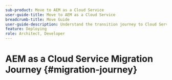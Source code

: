 ```yaml
---
sub-product: Move to AEM as a Cloud Service
user-guide-title: Move to AEM as a Cloud Service
breadcrumb-title: Move Guide
user-guide-description: Understand the transition journey to Cloud Service.
feature: Deploying
role: Architect, Developer
---
```


# AEM as a Cloud Service Migration Journey {#migration-journey}

<!-- + [Moving to AEM as a Cloud Service](/help/move-to-cloud-service/home.md)
+ Phases of Transition Journey {#phases}
  + [Readiness](/help/move-to-cloud-service/migration-readiness.md)
  + [Implementation](/help/move-to-cloud-service/migration-implementation.md)
  + [Go Live](/help/move-to-cloud-service/migration-go-live.md)
  + [Post Go Live](/help/move-to-cloud-service/migration-post-go-live.md)
+ Cloud Acceleration Manager {#cloud-acceleration-manager}
  + Introduction to Cloud Acceleration Manager {#introduction-cam}
    + [Overview](/help/move-to-cloud-service/cloud-acceleration-manager/introduction/overview-cam.md)
    + [Benefits](/help/move-to-cloud-service/cloud-acceleration-manager/introduction/benefits-cam.md)
  + Using Cloud Acceleration Manager {#using-cam}
    + [Getting Started with Cloud Acceleration Manager](/help/move-to-cloud-service/cloud-acceleration-manager/using-cam/getting-started-cam.md)
    + [Readiness Phase](/help/move-to-cloud-service/cloud-acceleration-manager/using-cam/cam-readiness-phase.md)
    + [Implementation Phase](/help/move-to-cloud-service/cloud-acceleration-manager/using-cam/cam-implementation-phase.md)
    + [Go Live Phase](/help/move-to-cloud-service/cloud-acceleration-manager/using-cam/cam-golive-phase.md)
+ Cloud Transition Tools {#cloud-migration}
  + Best Practices Analyzer {#best-practices-analyzer}
    + [Overview](/help/move-to-cloud-service/best-practices-analyzer/overview-best-practices-analyzer.md)
    + [Using Best Practices Analyzer](/help/move-to-cloud-service/best-practices-analyzer/using-best-practices-analyzer.md)
  + Content Transfer Tool {#content-transfer-tool}
    + [Overview](/help/move-to-cloud-service/content-transfer-tool/using-content-transfer-tool/overview-content-transfer-tool.md)
    + [Prerequisites for Content Transfer Tool](/help/move-to-cloud-service/content-transfer-tool/using-content-transfer-tool/prerequisites-content-transfer-tool.md)
    + [Guidelines and Best Practices for Using Content Transfer Tool](/help/move-to-cloud-service/content-transfer-tool/using-content-transfer-tool/guidelines-best-practices-content-transfer-tool.md)
    + [Getting Started with Content Transfer Tool](/help/move-to-cloud-service/content-transfer-tool/using-content-transfer-tool/getting-started-content-transfer-tool.md)
    + [Handling Large Content Repositories](/help/move-to-cloud-service/content-transfer-tool/using-content-transfer-tool/handling-large-content-repositories.md)
    + [Extracting Content from Source](/help/move-to-cloud-service/content-transfer-tool/using-content-transfer-tool/extracting-content.md)
    + [Ingesting Content into Target](/help/move-to-cloud-service/content-transfer-tool/using-content-transfer-tool/ingesting-content.md)
    + [Viewing Logs for a Migration Set](/help/move-to-cloud-service/content-transfer-tool/using-content-transfer-tool/viewing-logs.md)
    + [Deleting a Migration Set](/help/move-to-cloud-service/content-transfer-tool/using-content-transfer-tool/deleting-migrationset.md)
    + [Running the Content Transfer Tool on a Publish Instance](/help/move-to-cloud-service/content-transfer-tool/using-content-transfer-tool/running-content-transfer-tool-publish-instance.md)
    + [Troubleshooting Content Transfer Tool](/help/move-to-cloud-service/content-transfer-tool/using-content-transfer-tool/troubleshooting-content-transfer-tool.md)
    + User Mapping Tool {#user-mapping-tool}
      + [Overview](/help/move-to-cloud-service/content-transfer-tool/user-mapping-tool/overview-user-mapping-tool.md)
      + [Important Considerations](/help/move-to-cloud-service/content-transfer-tool/user-mapping-tool/considerations-user-mapping-tool.md)
      + [Using User Mapping Tool](/help/move-to-cloud-service/content-transfer-tool/user-mapping-tool/using-user-mapping-tool.md)
+ Code Refactoring Tools {#refactoring-tools}
  + [Unified Experience](/help/move-to-cloud-service/unified-experience.md)
  + [Repository Modernizer](/help/move-to-cloud-service/refactoring-tools/repo-modernizer.md)
  + [Index Converter](/help/move-to-cloud-service/refactoring-tools/index-converter.md)
  + [Asset Workflow Migration](/help/move-to-cloud-service/moving-to-aem-assets/asset-workflow-migration-tool.md)
  + [AEM Dispatcher Converter](/help/move-to-cloud-service/refactoring-tools/dispatcher-transformation-utility-tools.md)
  + [AEM Modernization Tools](/help/move-to-cloud-service/refactoring-tools/aem-modernization-tools.md)
+ [Migration Guide to Experience Manager as a Cloud Service for Partners](/help/move-to-cloud-service/getting-started.md)
 -->
